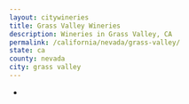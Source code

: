 ```yaml
---
layout: citywineries
title: Grass Valley Wineries
description: Wineries in Grass Valley, CA
permalink: /california/nevada/grass-valley/
state: ca
county: nevada
city: grass valley
---
```

-
